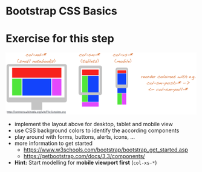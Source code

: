 # Bootstrap CSS Basics

# Exercise for this step

![Layout to be implemented](exercise/basic-layout.png)

* implement the layout above for desktop, tablet and mobile view
* use CSS background colors to identify the according components
* play around with forms, buttons, alerts, icons, ...
* more information to get started
    + https://www.w3schools.com/bootstrap/bootstrap_get_started.asp
    + https://getbootstrap.com/docs/3.3/components/
* **Hint:** Start modelling for **mobile viewport first** (`col-xs-*`)